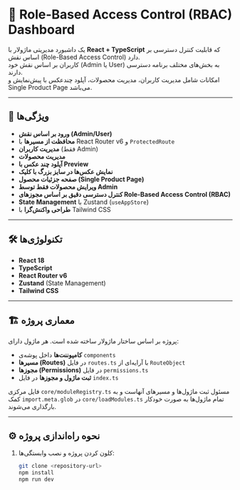 # 🛒 Role-Based Access Control (RBAC) Dashboard

یک داشبورد مدیریتی ماژولار با **React + TypeScript** که قابلیت کنترل دسترسی بر اساس نقش (Role-Based Access Control) دارد.  
کاربران بر اساس نقش خود (Admin یا User) به بخش‌های مختلف برنامه دسترسی دارند.  
امکانات شامل مدیریت کاربران، مدیریت محصولات، آپلود چندعکس با پیش‌نمایش و Single Product Page می‌باشد.

---

## 🚀 ویژگی‌ها

- **ورود بر اساس نقش (Admin/User)**
- **محافظت از مسیرها** با React Router v6 و `ProtectedRoute`
- **مدیریت کاربران** (فقط Admin)
- **مدیریت محصولات**
- **آپلود چند عکس با Preview**
- **نمایش عکس‌ها در سایز بزرگ با کلیک**
- **صفحه جزئیات محصول (Single Product Page)**
- **ویرایش محصولات فقط توسط Admin**
- **کنترل دسترسی دقیق بر اساس مجوزهای Role-Based Access Control (RBAC)**
- **State Management** با Zustand (`useAppStore`)
- **طراحی واکنش‌گرا** با Tailwind CSS

---

## 🛠 تکنولوژی‌ها

- **React 18**
- **TypeScript**
- **React Router v6**
- **Zustand** (State Management)
- **Tailwind CSS**

---

## 🏗 معماری پروژه

پروژه بر اساس ساختار ماژولار ساخته شده است. هر ماژول دارای:

- **کامپوننت‌ها** داخل پوشه‌ی `components`
- **مسیرها (Routes)** در فایل `routes.ts` با آرایه‌ای از `RouteObject`
- **مجوزها (Permissions)** در فایل `permissions.ts`
- **ثبت ماژول و مجوزها** در فایل `index.ts`

فایل مرکزی `core/moduleRegistry.ts` مسئول ثبت ماژول‌ها و مسیرهای آنهاست و به کمک `import.meta.glob` در `core/loadModules.ts` تمام ماژول‌ها به صورت خودکار بارگذاری می‌شوند.

---

## ⚙️ نحوه راه‌اندازی پروژه

1. کلون کردن پروژه و نصب وابستگی‌ها:

   ```bash
   git clone <repository-url>
   npm install
   npm run dev
   ```
